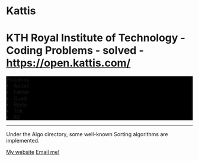 # Kattis

# KTH Royal Institute of Technology - Coding Problems - solved - https://open.kattis.com/

<div style="background:black">
Problems
 <li> Autori</li>
 <li>Faktor</li>
 <li>Quad</li>
 <li> Bijele</li>
 <li>Trik</li>
 <li>R2</li>

</div>


<hr>

<p>Under the Algo directory, some well-known Sorting algorithms are implemented.</p>




<a href="http://douglaslandvik.com">My website</a>
<a href="mailto:douglas.landvik@gmail.com">Email me!</a>
